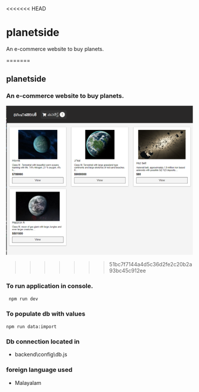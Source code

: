 <<<<<<< HEAD
# planetside

An e-commerce website to buy planets.

=======
## planetside
### An e-commerce website to buy planets.
![img](https://github.com/IIWesleyII/planetside-v2/blob/main/img.PNG)
>>>>>>> 51bc7f7144a4d5c36d2fe2c20b2a93bc45c912ee
### To run application in console.

```
 npm run dev
```

### To populate db with values

```
npm run data:import
```

### Db connection located in

- backend\config\db.js

### foreign language used

- Malayalam

